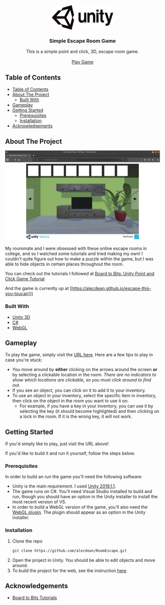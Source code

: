 <!-- PROJECT LOGO -->
<br />
<p align="center">
  <a href="https://github.com/alecdean/RoomEscape">
    <img src="screenshots/unity.png" alt="Logo" width="200" height="80">
  </a>

  <h3 align="center">Simple Escape Room Game</h3>

  <p align="center">
    This is a simple point and click, 3D, escape room game.
    <br />
    <br />
    <a href="https://alecdean.github.io/escape-this-you-toucan">Play Game</a>
  </p>
</p>


## Table of Contents
- [Table of Contents](#table-of-contents)
- [About The Project](#about-the-project)
  - [Built With](#built-with)
- [Gameplay](#gameplay)
- [Getting Started](#getting-started)
  - [Prerequisites](#prerequisites)
  - [Installation](#installation)
- [Acknowledgements](#acknowledgements)

<!-- ABOUT THE PROJECT -->
## About The Project

![Product Name Screen Shot](screenshots/game.png)

My roommate and I were obsessed with these online escape rooms in college, and so I watched some tutorials and tried making my own! I couldn't quite figure out how to make a puzzle within the game, but I was able to hide objects in certain places throughout the room. 

You can check out the tutorials I followed at [Board to Bits: Unity Point and Click Game Tutorial](https://www.youtube.com/watch?v=76z3LvGfuCk&list=PL5KbKbJ6Gf9-rgPHoW8QXn-ZfYQlieSAL)

And the game is currently up at [https://alecdean.github.io/escape-this-you-toucan]()

### Built With

* [Unity 3D](https://unity.com/)
* [C#](https://docs.microsoft.com/en-us/dotnet/csharp/)
* [WebGL](https://get.webgl.org/)



<!-- USAGE EXAMPLES -->
## Gameplay

To play the game, simply visit the [URL here](https://alecdean.github.io/escape-this-you-toucan). Here are a few tips to play in case you're stuck:
* You move around by **either** clicking on the arrows around the screen **or** by selecting a clickable location in the room. *There are no indicators to show which locations are clickable, so you must click around to find out.*
* If you see an object, you can click on it to add it to your inventory.
* To use an object in your inventory, select the specific item in inventory, then click on the object in the room you want to use it on. 
  * For example, if you have a key in your inventory, you can use it by selecting the key (it should become highlighted) and then clicking on a lock in the room. If it is the wrong key, it will not work.


<!-- GETTING STARTED -->
## Getting Started

If you'd simply like to play, just visit the URL above!

If you'd like to build it and run it yourself, follow the steps below.

### Prerequisites

In order to build an run the game you'll need the following software:

* Unity is the main requirement. I used [Unity 2019.1.1](https://unity3d.com/unity/whats-new/2019.1.1).
* The game runs on C#. You'll need Visual Studio installed to build and run, though you should have an option in the Unity installer to install the most recent version of VS.
* In order to build a WebGL version of the game, you'll also need the [WebGL plugin](https://docs.unity3d.com/Manual/webgl-building.html). The plugin should appear as an option in the Unity installer.


### Installation

1. Clone the repo
   ```sh
   git clone https://github.com/alecdean/RoomEscape.git
   ```
2. Open the project in Unity. You should be able to edit objects and move around.
3. To build the project for the web, see the instruction [here](https://docs.unity3d.com/Manual/webgl-building.html).


<!-- ACKNOWLEDGEMENTS -->
## Acknowledgements

* [Board to Bits Tutorials](https://www.youtube.com/watch?v=76z3LvGfuCk&list=PL5KbKbJ6Gf9-rgPHoW8QXn-ZfYQlieSAL)




<!-- MARKDOWN LINKS & IMAGES -->
<!-- https://www.markdownguide.org/basic-syntax/#reference-style-links -->
[contributors-shield]: https://img.shields.io/github/contributors/alecdean/repo.svg?style=for-the-badge
[contributors-url]: https://github.com/alecdean/repo/graphs/contributors
[forks-shield]: https://img.shields.io/github/forks/alecdean/repo.svg?style=for-the-badge
[forks-url]: https://github.com/alecdean/repo/network/members
[stars-shield]: https://img.shields.io/github/stars/alecdean/repo.svg?style=for-the-badge
[stars-url]: https://github.com/alecdean/repo/stargazers
[issues-shield]: https://img.shields.io/github/issues/alecdean/repo.svg?style=for-the-badge
[issues-url]: https://github.com/alecdean/repo/issues
[license-shield]: https://img.shields.io/github/license/alecdean/repo.svg?style=for-the-badge
[license-url]: https://github.com/alecdean/repo/blob/master/LICENSE.txt
[linkedin-shield]: https://img.shields.io/badge/-LinkedIn-black.svg?style=for-the-badge&logo=linkedin&colorB=555
[linkedin-url]: https://linkedin.com/in/alecdean
